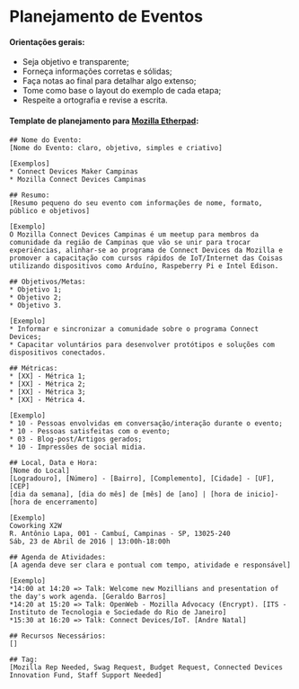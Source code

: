 # Planejamento de Eventos
#### Orientações gerais: 
* Seja objetivo e transparente;
* Forneça informações corretas e sólidas;
* Faça notas ao final para detalhar algo extenso;
* Tome como base o layout do exemplo de cada etapa;
* Respeite a ortografia e revise a escrita.


#### Template de planejamento para [Mozilla Etherpad](https://public.etherpad-mozilla.org): 
```
## Nome do Evento: 
[Nome do Evento: claro, objetivo, simples e criativo]

[Exemplos]
* Connect Devices Maker Campinas
* Mozilla Connect Devices Campinas

## Resumo: 
[Resumo pequeno do seu evento com informações de nome, formato, público e objetivos]

[Exemplo]
O Mozilla Connect Devices Campinas é um meetup para membros da comunidade da região de Campinas que vão se unir para trocar experiências, alinhar-se ao programa de Connect Devices da Mozilla e promover a capacitação com cursos rápidos de IoT/Internet das Coisas utilizando dispositivos como Arduíno, Raspeberry Pi e Intel Edison.

## Objetivos/Metas:
* Objetivo 1;
* Objetivo 2;
* Objetivo 3.

[Exemplo]
* Informar e sincronizar a comunidade sobre o programa Connect Devices;
* Capacitar voluntários para desenvolver protótipos e soluções com dispositivos conectados.

## Métricas: 
* [XX] - Métrica 1;
* [XX] - Métrica 2;
* [XX] - Métrica 3;
* [XX] - Métrica 4.

[Exemplo]
* 10 - Pessoas envolvidas em conversação/interação durante o evento;
* 10 - Pessoas satisfeitas com o evento;
* 03 - Blog-post/Artigos gerados;
* 10 - Impressões de social midia.

## Local, Data e Hora: 
[Nome do Local]
[Logradouro], [Número] - [Bairro], [Complemento], [Cidade] - [UF], [CEP]
[dia da semana], [dia do mês] de [mês] de [ano] | [hora de inicio]-[hora de encerramento]

[Exemplo]
Coworking X2W
R. Antônio Lapa, 001 - Cambuí, Campinas - SP, 13025-240
Sáb, 23 de Abril de 2016 | 13:00h-18:00h

## Agenda de Atividades: 
[A agenda deve ser clara e pontual com tempo, atividade e responsável]

[Exemplo]
*14:00 at 14:20 => Talk: Welcome new Mozillians and presentation of the day's work agenda. [Geraldo Barros]
*14:20 at 15:20 => Talk: OpenWeb - Mozilla Advocacy (Encrypt). [ITS - Instituto de Tecnologia e Sociedade do Rio de Janeiro]
*15:30 at 16:20 => Talk: Connect Devices/IoT. [Andre Natal]

## Recursos Necessários: 
[]

## Tag: 
[Mozilla Rep Needed, Swag Request, Budget Request, Connected Devices Innovation Fund, Staff Support Needed]
```
